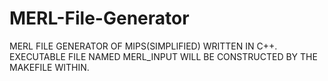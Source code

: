 # MERL-File-Generator
MERL FILE GENERATOR OF MIPS(SIMPLIFIED) WRITTEN IN C++. EXECUTABLE FILE NAMED MERL_INPUT WILL BE CONSTRUCTED BY THE MAKEFILE WITHIN.
